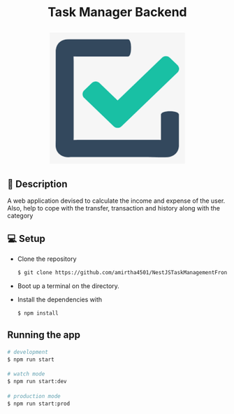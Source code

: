 <h1 align="center">Task Manager Backend</h1>
<h2 align="center">
    <img src="assets/logo.png" height="300px" width="310;ppx">
</h2>

## 🧾 Description

A web application devised to calculate the income and
expense of the user. Also, help to cope with the transfer,
transaction and history along with the category

## 💻 Setup
- Clone the repository

  ```bash 
  $ git clone https://github.com/amirtha4501/NestJSTaskManagementFrontend.git
  ```

- Boot up a terminal on the directory.

- Install the dependencies with

  ```bash
  $ npm install 
  ```

## Running the app

```bash
# development
$ npm run start

# watch mode
$ npm run start:dev

# production mode
$ npm run start:prod
```
